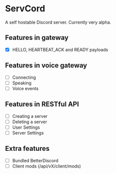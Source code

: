 # ServCord
A self hostable Discord server. Currently very alpha.

## Features in gateway
 - [x] HELLO, HEARTBEAT_ACK and READY payloads
## Features in voice gateway
 - [ ] Connecting
 - [ ] Speaking
 - [ ] Voice events
## Features in RESTful API
 - [ ] Creating a server
 - [ ] Deleting a server
 - [ ] User Settings
 - [ ] Server Settings
## Extra features
 - [ ] Bundled BetterDiscord
 - [ ] Client mods (/api/vX/client/mods)
